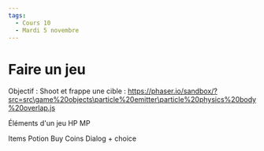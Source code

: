 ```yaml
---
tags:
  - Cours 10
  - Mardi 5 novembre
---
```


# Faire un jeu

Objectif : Shoot et frappe une cible : 
https://phaser.io/sandbox/?src=src\game%20objects\particle%20emitter\particle%20physics%20body%20overlap.js



Éléments d'un jeu 
HP
MP

Items
Potion
Buy
Coins
Dialog + choice

